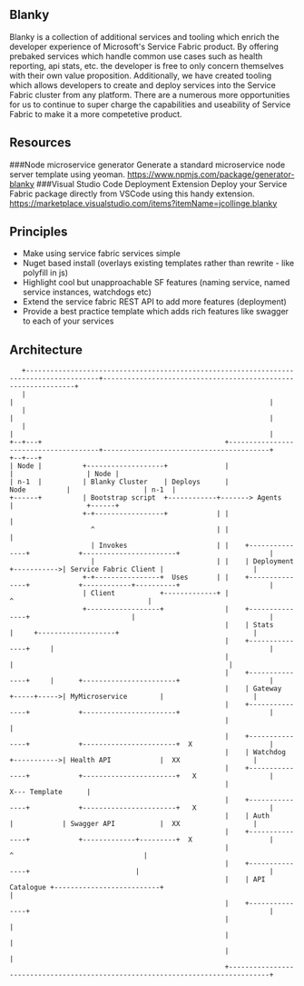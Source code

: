 Blanky
---------------

Blanky is a collection of additional services and tooling which enrich the developer experience of Microsoft's Service Fabric product. By offering prebaked services which handle common use cases such as health reporting, api stats, etc. the developer is free to only concern themselves with their own value proposition. Additionally, we have created tooling which allows developers to create and deploy services into the Service Fabric cluster from any platform. There are a numerous more opportunities for us to continue to super charge the capabilities and useability of Service Fabric to make it a more competetive product.

Resources
---------------
###Node microservice generator
Generate a standard microservice node server template using yeoman.
https://www.npmjs.com/package/generator-blanky
###Visual Studio Code Deployment Extension
Deploy your Service Fabric package directly from VSCode using this handy extension.
https://marketplace.visualstudio.com/items?itemName=jcollinge.blanky

Principles
---------------

- Make using service fabric services simple
- Nuget based install (overlays existing templates rather than rewrite - like polyfill in js)
- Highlight cool but unapproachable SF features (naming service, named service instances, watchdogs etc)
- Extend the service fabric REST API to add more features (deployment)
- Provide a best practice template which adds rich features like swagger to each of your services

Architecture
------------

```
   +----------------------------------------------------------------------------------------+---------------------------------------------------------------+
   |                                                                                        |                                                               |
   |                                                                                        |                                                               |
   |                                                                                        |                                                               |
+--+---+                                             +--------------------------------------+-----------------------------------------+                  +--+---+
| Node |          +-------------------+              |                                                                                |                  | Node |
| n-1  |          | Blanky Cluster    | Deploys      |                                                                  Node          |                  | n-1  |
+------+          | Bootstrap script  +------------+-------> Agents                                                                   |                  +------+
                  +-+-----------------+            | |                                                                                |
                    ^                              | |                                                                                |
                    | Invokes                      | |    +---------------+            +-----------------------+                      |
                    |                              | |    | Deployment    +----------->| Service Fabric Client |                      |
                  +-+----------------+  Uses       | |    +---------------+            +------------+----------+                      |
                  | Client           +-------------+ |                                              ^                                 |
                  +------------------+               |    +---------------+                         |                                 |
                                                     |    | Stats         |     +-------------------+                                 |
                                                     |    +---------------+     |                                                     |
                                                     |                          |                                                     |
                                                     |    +---------------+     |      +-----------------------+                      |
                                                     |    | Gateway       +-----+----->| MyMicroservice        |                      |
                                                     |    +---------------+            +-----------------------+                      |
                                                     |                                                                                |
                                                     |    +---------------+            +-----------------------+  X                   |
                                                     |    | Watchdog      +----------->| Health API            |  XX                  |
                                                     |    +---------------+            +-----------------------+   X                  |
                                                     |                                                             X--- Template      |
                                                     |    +---------------+            +-----------------------+   X                  |
                                                     |    | Auth          |            | Swagger API           |  XX                  |
                                                     |    +---------------+            +-------------+---------+  X                   |
                                                     |                                               ^                                |
                                                     |    +---------------+                          |                                |
                                                     |    | API Catalogue +--------------------------+                                |
                                                     |    +---------------+                                                           |
                                                     |                                                                                |
                                                     |                                                                                |
                                                     |                                                                                |
                                                     +--------------------------------------------------------------------------------+

```

